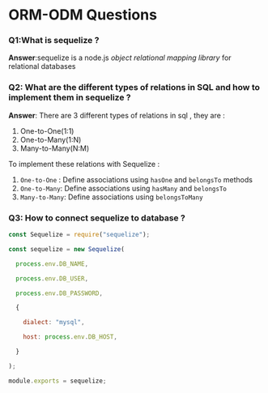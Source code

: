 # ORM-ODM Questions 

### Q1:What is sequelize ? 

**Answer**:sequelize is a node.js *object relational mapping library* for relational databases 

### Q2: What are the different types of relations in SQL and how to implement them in sequelize  ? 

**Answer**: There are 3 different types of relations in sql , they are : 

1. One-to-One(1:1)
2. One-to-Many(1:N)
3. Many-to-Many(N:M)

To implement these relations with Sequelize : 

1. `One-to-One` : Define associations using `hasOne` and `belongsTo` methods 
2. `One-to-Many`: Define associations  using `hasMany` and `belongsTo`
3. `Many-to-Many`: Define associations using `belongsToMany`

### Q3: How to connect sequelize to database ? 

```javascript
const Sequelize = require("sequelize");

const sequelize = new Sequelize(

  process.env.DB_NAME,

  process.env.DB_USER,

  process.env.DB_PASSWORD,

  {

​    dialect: "mysql",

​    host: process.env.DB_HOST,

  }

);

module.exports = sequelize;
```


